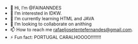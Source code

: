 - 👋 Hi, I’m @FAINANNDES
- 👀 I’m interested in IDKW.
- 🌱 I’m currently learning HTML and JAVA
- 💞️ I’m looking to collaborate on anithing 
- 📫 How to reach me rafaeljosetentefernandes@gmail.com.
- ⚡ Fun fact: PORTUGAL CARALHOOOO!!!!!!!!

<!---
FAINANNDES/FAINANNDES is a ✨ special ✨ repository because its `README.md` (this file) appears on your GitHub profile.
You can click the Preview link to take a look at your changes.
--->
